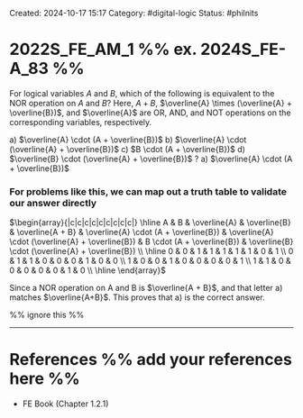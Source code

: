 Created: 2024-10-17 15:17
Category: #digital-logic
Status: #philnits



# 2022S_FE_AM_1 %% ex. 2024S_FE-A_83 %%

For logical variables $A$ and $B$, which of the following is equivalent to the NOR operation on $A$ and $B$? Here, $A + B$, $\overline{A} \times (\overline{A} + \overline{B})$, and $\overline{A}$ are OR, AND, and NOT operations on the corresponding variables, respectively.

a) $\overline{A} \cdot (A + \overline{B})$
b) $\overline{A} \cdot (\overline{A} + \overline{B})$
c) $B \cdot (A + \overline{B})$
d) $\overline{B} \cdot (\overline{A} + \overline{B})$
?
a) $\overline{A} \cdot (A + \overline{B})$
### For problems like this, we can map out a truth table to validate our answer directly

$\begin{array}{|c|c|c|c|c|c|c|c|c|} \hline A & B & \overline{A} & \overline{B} & \overline{A + B} & \overline{A} \cdot (A + \overline{B}) & \overline{A} \cdot (\overline{A} + \overline{B}) & B \cdot (A + \overline{B}) & \overline{B} \cdot (\overline{A} + \overline{B}) \\ \hline 0 & 0 & 1 & 1 & 1 & 1 & 1 & 0 & 1 \\ 0 & 1 & 1 & 0 & 0 & 0 & 1 & 0 & 0 \\ 1 & 0 & 0 & 1 & 0 & 0 & 0 & 0 & 1 \\ 1 & 1 & 0 & 0 & 0 & 0 & 0 & 1 & 0 \\ \hline \end{array}$

Since a NOR operation on A and B is $\overline{A + B}$, and that letter a) matches $\overline{A+B}$. This proves that a) is the correct answer.

%% ignore this %%

---









# References %% add your references here %%
- FE Book (Chapter 1.2.1)